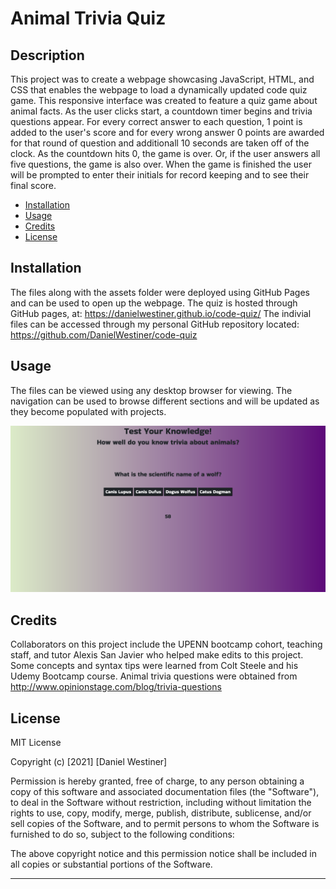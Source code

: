# Animal Trivia Quiz

## Description

This project was to create a webpage showcasing JavaScript, HTML, and CSS that enables the webpage to load a dynamically updated code quiz game. This responsive interface was created to feature a quiz game about animal facts. As the user clicks start, a countdown timer begins and trivia questions appear. For every correct answer to each question, 1 point is added to the user's score and for every wrong answer 0 points are awarded for that round of question and additionall 10 seconds are taken off of the clock. As the countdown hits 0, the game is over. Or, if the user answers all five questions, the game is also over. When the game is finished the user will be prompted to enter their initials for record keeping and to see their final score.

- [Installation](#installation)
- [Usage](#usage)
- [Credits](#credits)
- [License](#license)

## Installation

The files along with the assets folder were deployed using GitHub Pages and can be used to open up the webpage. The quiz is hosted through GitHub pages, at: https://danielwestiner.github.io/code-quiz/ The indivial files can be accessed through my personal GitHub repository located: https://github.com/DanielWestiner/code-quiz

## Usage

The files can be viewed using any desktop browser for viewing.
The navigation can be used to browse different sections and will be updated as they become populated with projects.

![Screenshot](assets/quiz-screenshot.png)

## Credits

Collaborators on this project include the UPENN bootcamp cohort, teaching staff, and tutor Alexis San Javier who helped make edits to this project. Some concepts and syntax tips were learned from Colt Steele and his Udemy Bootcamp course. Animal trivia questions were obtained from http://www.opinionstage.com/blog/trivia-questions

## License

MIT License

Copyright (c) [2021] [Daniel Westiner]

Permission is hereby granted, free of charge, to any person obtaining a copy
of this software and associated documentation files (the "Software"), to deal
in the Software without restriction, including without limitation the rights
to use, copy, modify, merge, publish, distribute, sublicense, and/or sell
copies of the Software, and to permit persons to whom the Software is
furnished to do so, subject to the following conditions:

The above copyright notice and this permission notice shall be included in all
copies or substantial portions of the Software.

---
